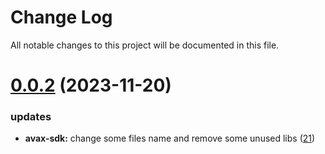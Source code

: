 
# Change Log

All notable changes to this project will be documented in this file.

# [0.0.2](https://github.com/mmdi1/go-wallet-sdk) (2023-11-20)

### updates

- **avax-sdk:** change some files name and remove some unused libs ([21](https://github.com/mmdi1/go-wallet-sdk/pull/21))
